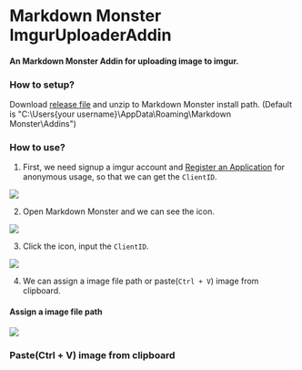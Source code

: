 # Markdown Monster ImgurUploaderAddin

#### An Markdown Monster Addin for uploading image to imgur.

### How to setup?

Download [release file](https://github.com/supershowwei/markdownmonster.imguruploaderaddin/releases) and unzip to Markdown Monster install path. (Default is "C:\Users\{your username}\AppData\Roaming\Markdown Monster\Addins")

### How to use?

1. First, we need signup a imgur account and [Register an Application](https://api.imgur.com/oauth2/addclient) for anonymous usage, so that we can get the `ClientID`.

![](https://i.imgur.com/79GhFX0.png)

2. Open Markdown Monster and we can see the icon.

![](https://i.imgur.com/heDec84.png)

3. Click the icon, input the `ClientID`.

![](https://i.imgur.com/KhFs6BX.png)

4. We can assign a image file path or paste(`Ctrl + V`) image from clipboard.

#### Assign a image file path

![](https://i.imgur.com/qEF2Kt2.gif)

### Paste(Ctrl + V) image from clipboard

